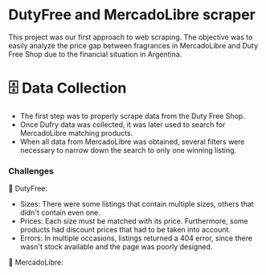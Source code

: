 # DutyFree and MercadoLibre scraper
This project was our first approach to web scraping. The objective was to easily analyze the price gap between fragrances in MercadoLibre and Duty Free Shop due to the financial situation in Argentina. 

# :file_cabinet: Data Collection 
* The first step was to properly scrape data from the Duty Free Shop.
* Once Dufry data was collected, it was later used to search for MercadoLibre matching products.
* When all data from MercadoLibre was obtained, several filters were necessary to narrow down the search to only one winning listing. 

### Challenges

:apple: DutyFree:
* Sizes: There were some listings that contain multiple sizes, others that didn't contain even one.
* Prices: Each size must be matched with its price. Furthermore, some products had discount prices that had to be taken into account. 
* Errors: In multiple occasions, listings returned a 404 error, since there wasn't stock available and the page was poorly designed. 

:handshake: MercadoLibre:
